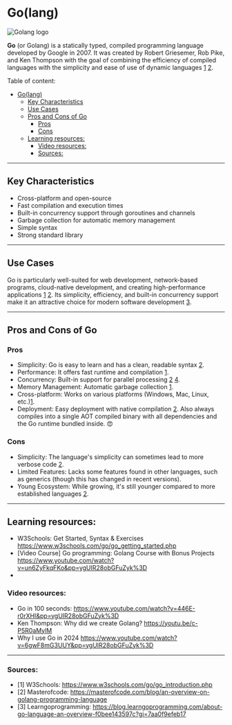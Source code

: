 # Go(lang)

![Golang logo](https://miro.medium.com/v2/resize:fit:850/1*hLaGPMrWHiF28UHY-omDlQ.jpeg)

**Go** (or Golang) is a statically typed, compiled programming language developed by Google in 2007. It was created by Robert Griesemer, Rob Pike, and Ken Thompson with the goal of combining the efficiency of compiled languages with the simplicity and ease of use of dynamic languages [1](https://www.w3schools.com/go/go_introduction.php) [2](https://masterofcode.com/blog/an-overview-on-golang-programming-language).

Table of content:
- [Go(lang)](#golang)
  - [Key Characteristics](#key-characteristics)
  - [Use Cases](#use-cases)
  - [Pros and Cons of Go](#pros-and-cons-of-go)
    - [Pros](#pros)
    - [Cons](#cons)
  - [Learning resources:](#learning-resources)
    - [Video resources:](#video-resources)
    - [Sources:](#sources)

-----------------------
## Key Characteristics
* Cross-platform and open-source
* Fast compilation and execution times
* Built-in concurrency support through goroutines and channels
* Garbage collection for automatic memory management
* Simple syntax
* Strong standard library

-----------------
## Use Cases

Go is particularly well-suited for web development, network-based programs, cloud-native development, and creating high-performance applications [1](https://www.w3schools.com/go/go_introduction.php) [2](https://masterofcode.com/blog/an-overview-on-golang-programming-language). Its simplicity, efficiency, and built-in concurrency support make it an attractive choice for modern software development [3](https://blog.learngoprogramming.com/about-go-language-an-overview-f0bee143597c?gi=7aa0f9efeb17).

--------------
## Pros and Cons of Go

### Pros

* Simplicity: Go is easy to learn and has a clean, readable syntax [2](https://masterofcode.com/blog/an-overview-on-golang-programming-language).
* Performance: It offers fast runtime and compilation [1](https://www.w3schools.com/go/go_introduction.php).
* Concurrency: Built-in support for parallel processing [2](https://masterofcode.com/blog/an-overview-on-golang-programming-language) [4](https://blog.learngoprogramming.com/about-go-language-an-overview-f0bee143597c?gi=7aa0f9efeb17).
* Memory Management: Automatic garbage collection [1](https://www.w3schools.com/go/go_introduction.php).
* Cross-platform: Works on various platforms (Windows, Mac, Linux, etc.)[1](https://www.w3schools.com/go/go_introduction.php).
* Deployment: Easy deployment with native compilation [2](https://masterofcode.com/blog/an-overview-on-golang-programming-language). Also always compiles into a single AOT compiled binary with all dependencies and the Go runtime bundled inside. 😍

### Cons

* Simplicity: The language's simplicity can sometimes lead to more verbose code [2](https://masterofcode.com/blog/an-overview-on-golang-programming-language).
* Limited Features: Lacks some features found in other languages, such as generics (though this has changed in recent versions).
* Young Ecosystem: While growing, it's still younger compared to more established languages [2](https://masterofcode.com/blog/an-overview-on-golang-programming-language).


------------------
## Learning resources:
* W3Schools: Get Started, Syntax & Exercises https://www.w3schools.com/go/go_getting_started.php
* [Video Course] Go programming: Golang Course with Bonus Projects https://www.youtube.com/watch?v=un6ZyFkqFKo&pp=ygUIR28obGFuZyk%3D
* 

### Video resources: 
* Go in 100 seconds: https://www.youtube.com/watch?v=446E-r0rXHI&pp=ygUIR28obGFuZyk%3D
* Ken Thompson: Why did we create Golang? https://youtu.be/c-P5R0aMylM
* Why I use Go in 2024 https://www.youtube.com/watch?v=6gwF8mG3UUY&pp=ygUIR28obGFuZyk%3D

----------------
### Sources:
* [1] W3Schools: https://www.w3schools.com/go/go_introduction.php
* [2] Masterofcode: https://masterofcode.com/blog/an-overview-on-golang-programming-language
* [3] Learngoprogramming: https://blog.learngoprogramming.com/about-go-language-an-overview-f0bee143597c?gi=7aa0f9efeb17